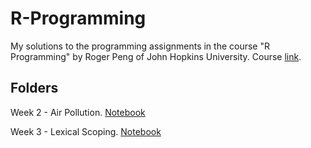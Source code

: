 # R-Programming
My solutions to the programming assignments in the course "R Programming" by Roger Peng of John Hopkins University. Course [link](https://www.coursera.org/learn/r-programming).

## Folders

Week 2 - Air Pollution. [Notebook](https://github.com/lefthandwriter/R-programming/blob/master/Week2/week2.ipynb)

Week 3 - Lexical Scoping. [Notebook](https://github.com/lefthandwriter/R-programming/blob/master/Week3/assignment2.ipynb)

